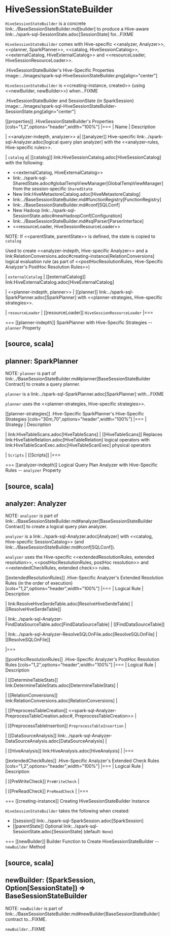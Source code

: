 # HiveSessionStateBuilder

`HiveSessionStateBuilder` is a concrete link:../BaseSessionStateBuilder.md[builder] to produce a Hive-aware link:../spark-sql-SessionState.adoc[SessionState] for...FIXME

`HiveSessionStateBuilder` comes with Hive-specific <<analyzer, Analyzer>>, <<planner, SparkPlanner>>, <<catalog, HiveSessionCatalog>>, <<externalCatalog, HiveExternalCatalog>> and <<resourceLoader, HiveSessionResourceLoader>>.

.HiveSessionStateBuilder's Hive-Specific Properties
image::../images/spark-sql-HiveSessionStateBuilder.png[align="center"]

`HiveSessionStateBuilder` is <<creating-instance, created>> (using <<newBuilder, newBuilder>>) when...FIXME

.HiveSessionStateBuilder and SessionState (in SparkSession)
image::../images/spark-sql-HiveSessionStateBuilder-SessionState.png[align="center"]

[[properties]]
.HiveSessionStateBuilder's Properties
[cols="1,2",options="header",width="100%"]
|===
| Name
| Description

| <<analyzer-indepth, analyzer>>
a| [[analyzer]] Hive-specific link:../spark-sql-Analyzer.adoc[logical query plan analyzer] with the <<analyzer-rules, Hive-specific rules>>.

| `catalog`
a| [[catalog]] link:HiveSessionCatalog.adoc[HiveSessionCatalog] with the following:

* <<externalCatalog, HiveExternalCatalog>>
* link:../spark-sql-SharedState.adoc#globalTempViewManager[GlobalTempViewManager] from the session-specific `SharedState`
* New link:HiveMetastoreCatalog.adoc[HiveMetastoreCatalog]
* link:../BaseSessionStateBuilder.md#functionRegistry[FunctionRegistry]
* link:../BaseSessionStateBuilder.md#conf[SQLConf]
* New Hadoop link:../spark-sql-SessionState.adoc#newHadoopConf[Configuration]
* link:../BaseSessionStateBuilder.md#sqlParser[ParserInterface]
* <<resourceLoader, HiveSessionResourceLoader>>

NOTE: If <<parentState, parentState>> is defined, the state is copied to `catalog`

Used to create <<analyzer-indepth, Hive-specific Analyzer>> and a link:RelationConversions.adoc#creating-instance[RelationConversions] logical evaluation rule (as part of <<postHocResolutionRules, Hive-Specific Analyzer's PostHoc Resolution Rules>>)

| `externalCatalog`
| [[externalCatalog]] link:HiveExternalCatalog.adoc[HiveExternalCatalog]

| <<planner-indepth, planner>>
| [[planner]] link:../spark-sql-SparkPlanner.adoc[SparkPlanner] with <<planner-strategies, Hive-specific strategies>>.

| `resourceLoader`
| [[resourceLoader]] `HiveSessionResourceLoader`
|===

=== [[planner-indepth]] SparkPlanner with Hive-Specific Strategies -- `planner` Property

[source, scala]
----
planner: SparkPlanner
----

NOTE: `planner` is part of link:../BaseSessionStateBuilder.md#planner[BaseSessionStateBuilder Contract] to create a query planner.

`planner` is a link:../spark-sql-SparkPlanner.adoc[SparkPlanner] with...FIXME

`planner` uses the <<planner-strategies, Hive-specific strategies>>.

[[planner-strategies]]
.Hive-Specific SparkPlanner's Hive-Specific Strategies
[cols="30m,70",options="header",width="100%"]
|===
| Strategy
| Description

| link:HiveTableScans.adoc[HiveTableScans]
| [[HiveTableScans]] Replaces link:HiveTableRelation.adoc[HiveTableRelation] logical operators with link:HiveTableScanExec.adoc[HiveTableScanExec] physical operators

| `Scripts`
| [[Scripts]]
|===

=== [[analyzer-indepth]] Logical Query Plan Analyzer with Hive-Specific Rules -- `analyzer` Property

[source, scala]
----
analyzer: Analyzer
----

NOTE: `analyzer` is part of link:../BaseSessionStateBuilder.md#analyzer[BaseSessionStateBuilder Contract] to create a logical query plan analyzer.

`analyzer` is a link:../spark-sql-Analyzer.adoc[Analyzer] with <<catalog, Hive-specific SessionCatalog>> (and link:../BaseSessionStateBuilder.md#conf[SQLConf]).

`analyzer` uses the Hive-specific <<extendedResolutionRules, extended resolution>>, <<postHocResolutionRules, postHoc resolution>> and <<extendedCheckRules, extended check>> rules.

[[extendedResolutionRules]]
.Hive-Specific Analyzer's Extended Resolution Rules (in the order of execution)
[cols="1,2",options="header",width="100%"]
|===
| Logical Rule
| Description

| link:ResolveHiveSerdeTable.adoc[ResolveHiveSerdeTable]
| [[ResolveHiveSerdeTable]]

| link:../spark-sql-Analyzer-FindDataSourceTable.adoc[FindDataSourceTable]
| [[FindDataSourceTable]]

| link:../spark-sql-Analyzer-ResolveSQLOnFile.adoc[ResolveSQLOnFile]
| [[ResolveSQLOnFile]]

|===

[[postHocResolutionRules]]
.Hive-Specific Analyzer's PostHoc Resolution Rules
[cols="1,2",options="header",width="100%"]
|===
| Logical Rule
| Description

| [[DetermineTableStats]] link:DetermineTableStats.adoc[DetermineTableStats]
|

| [[RelationConversions]] link:RelationConversions.adoc[RelationConversions]
|

| [[PreprocessTableCreation]] <<spark-sql-Analyzer-PreprocessTableCreation.adoc#, PreprocessTableCreation>>
|

| [[PreprocessTableInsertion]] `PreprocessTableInsertion`
|

| [[DataSourceAnalysis]] link:../spark-sql-Analyzer-DataSourceAnalysis.adoc[DataSourceAnalysis]
|

| [[HiveAnalysis]] link:HiveAnalysis.adoc[HiveAnalysis]
|
|===

[[extendedCheckRules]]
.Hive-Specific Analyzer's Extended Check Rules
[cols="1,2",options="header",width="100%"]
|===
| Logical Rule
| Description

| [[PreWriteCheck]] `PreWriteCheck`
|

| [[PreReadCheck]] `PreReadCheck`
|
|===

=== [[creating-instance]] Creating HiveSessionStateBuilder Instance

`HiveSessionStateBuilder` takes the following when created:

* [[session]] link:../spark-sql-SparkSession.adoc[SparkSession]
* [[parentState]] Optional link:../spark-sql-SessionState.adoc[SessionState] (default: `None`)

=== [[newBuilder]] Builder Function to Create HiveSessionStateBuilder -- `newBuilder` Method

[source, scala]
----
newBuilder: (SparkSession, Option[SessionState]) => BaseSessionStateBuilder
----

NOTE: `newBuilder` is part of link:../BaseSessionStateBuilder.md#newBuilder[BaseSessionStateBuilder] contract to...FIXME.

`newBuilder`...FIXME
